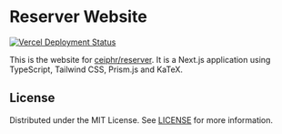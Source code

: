# Reserver Website

[![Vercel Deployment Status][vercel-shield]](https://get.reserver.sh/)

This is the website for [ceiphr/reserver](https://github.com/ceiphr/reserver). It is a Next.js application using TypeScript, Tailwind CSS, Prism.js and KaTeX.

## License

Distributed under the MIT License. See [LICENSE](https://github.com/ceiphr/reserver.sh/blob/main/LICENSE) for more information.

[vercel-shield]: https://img.shields.io/github/deployments/ceiphr/reserver.sh/production?color=green&label=vercel&logo=vercel&logoColor=white
